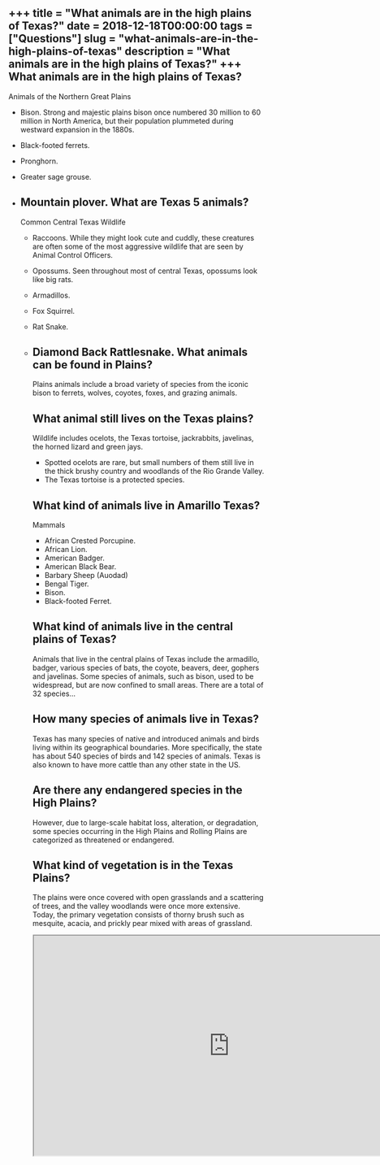 +++
title = "What animals are in the high plains of Texas?"
date = 2018-12-18T00:00:00
tags = ["Questions"]
slug = "what-animals-are-in-the-high-plains-of-texas"
description = "What animals are in the high plains of Texas?"
+++
What animals are in the high plains of Texas?
---------------------------------------------

Animals of the Northern Great Plains

- Bison. Strong and majestic plains bison once numbered 30 million to 60 million in North America, but their population plummeted during westward expansion in the 1880s.
- Black-footed ferrets.
- Pronghorn.
- Greater sage grouse.
- Mountain plover. What are Texas 5 animals?
    -------------------------
    
    Common Central Texas Wildlife
    
    
    - Raccoons. While they might look cute and cuddly, these creatures are often some of the most aggressive wildlife that are seen by Animal Control Officers.
    - Opossums. Seen throughout most of central Texas, opossums look like big rats.
    - Armadillos.
    - Fox Squirrel.
    - Rat Snake.
    - Diamond Back Rattlesnake. What animals can be found in Plains?
        ------------------------------------
        
        Plains animals include a broad variety of species from the iconic bison to ferrets, wolves, coyotes, foxes, and grazing animals.
        
        What animal still lives on the Texas plains?
        --------------------------------------------
        
        Wildlife includes ocelots, the Texas tortoise, jackrabbits, javelinas, the horned lizard and green jays.
        
        
        - Spotted ocelots are rare, but small numbers of them still live in the thick brushy country and woodlands of the Rio Grande Valley.
        - The Texas tortoise is a protected species.
        
        What kind of animals live in Amarillo Texas?
        --------------------------------------------
        
        Mammals
        
        
        - African Crested Porcupine.
        - African Lion.
        - American Badger.
        - American Black Bear.
        - Barbary Sheep (Auodad)
        - Bengal Tiger.
        - Bison.
        - Black-footed Ferret.
        
        What kind of animals live in the central plains of Texas?
        ---------------------------------------------------------
        
        Animals that live in the central plains of Texas include the armadillo, badger, various species of bats, the coyote, beavers, deer, gophers and javelinas. Some species of animals, such as bison, used to be widespread, but are now confined to small areas. There are a total of 32 species…
        
        How many species of animals live in Texas?
        ------------------------------------------
        
        Texas has many species of native and introduced animals and birds living within its geographical boundaries. More specifically, the state has about 540 species of birds and 142 species of animals. Texas is also known to have more cattle than any other state in the US.
        
        Are there any endangered species in the High Plains?
        ----------------------------------------------------
        
        However, due to large-scale habitat loss, alteration, or degradation, some species occurring in the High Plains and Rolling Plains are categorized as threatened or endangered.
        
        What kind of vegetation is in the Texas Plains?
        -----------------------------------------------
        
        The plains were once covered with open grasslands and a scattering of trees, and the valley woodlands were once more extensive. Today, the primary vegetation consists of thorny brush such as mesquite, acacia, and prickly pear mixed with areas of grassland.
        
        <iframe allow="accelerometer; autoplay; clipboard-write; encrypted-media; gyroscope; picture-in-picture" allowfullscreen="" class="__youtube_prefs__  epyt-is-override  no-lazyload" data-no-lazy="1" data-origheight="433" data-origwidth="770" data-skipgform_ajax_framebjll="" height="433" id="_ytid_30707" loading="lazy" src="https://www.youtube.com/embed/jD4L-zb-ysA?enablejsapi=1&autoplay=0&cc_load_policy=0&cc_lang_pref=&iv_load_policy=1&loop=0&modestbranding=0&rel=1&fs=1&playsinline=0&autohide=2&theme=dark&color=red&controls=1&" title="YouTube player" width="770"></iframe>